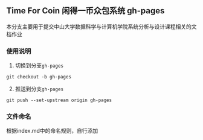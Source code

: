 ## Time For Coin 闲得一币众包系统 gh-pages

本分支主要用于提交中山大学数据科学与计算机学院系统分析与设计课程相关的文档作业

### 使用说明

1. 切换到分支`gh-pages`

```
git checkout -b gh-pages
```

2. 推送到分支`gh-pages`

```
git push --set-upstream origin gh-pages
```

### 文件命名

根据index.md中的命名规则，自行添加

